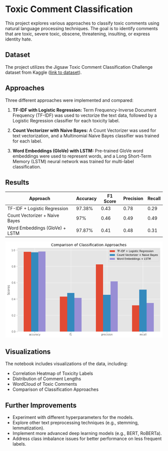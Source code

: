 # Toxic Comment Classification

This project explores various approaches to classify toxic comments using natural language processing techniques.  The goal is to identify comments that are toxic, severe toxic, obscene, threatening, insulting, or express identity hate.

## Dataset

The project utilizes the Jigsaw Toxic Comment Classification Challenge dataset from Kaggle ([link to dataset](https://www.kaggle.com/c/jigsaw-toxic-comment-classification-challenge/data)).

## Approaches

Three different approaches were implemented and compared:

1. **TF-IDF with Logistic Regression:**  Term Frequency-Inverse Document Frequency (TF-IDF) was used to vectorize the text data, followed by a Logistic Regression classifier for each toxicity label.

2. **Count Vectorizer with Naive Bayes:**  A Count Vectorizer was used for text vectorization, and a Multinomial Naive Bayes classifier was trained for each label.

3. **Word Embeddings (GloVe) with LSTM:** Pre-trained GloVe word embeddings were used to represent words, and a Long Short-Term Memory (LSTM) neural network was trained for multi-label classification.


## Results

| Approach                           | Accuracy | F1 Score | Precision | Recall |
|------------------------------------|----------|----------|-----------|--------|
| TF-IDF + Logistic Regression       | 97.38\%  | 0.43    |  0.78      | 0.29   |
| Count Vectorizer + Naive Bayes      | 97\%     | 0.46    |   0.49     | 0.49   |
| Word Embeddings (GloVe) + LSTM | 97.87\%  | 0.41     | 0.48 | 0.31    |

<p align="center">
  <img src="https://github.com/GongiAhmed/Toxic-Comment-Classification/blob/main/Toxic%20Comment%20Classification/images/results.png" />
</p>


## Visualizations

The notebook includes visualizations of the data, including:

* Correlation Heatmap of Toxicity Labels
* Distribution of Comment Lengths
* WordCloud of Toxic Comments
* Comparison of Classification Approaches


## Further Improvements

* Experiment with different hyperparameters for the models.
* Explore other text preprocessing techniques (e.g., stemming, lemmatization).
* Implement more advanced deep learning models (e.g., BERT, RoBERTa).
* Address class imbalance issues for better performance on less frequent labels.
